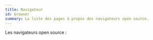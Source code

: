 ```yaml
---
title: Navigateur
id: browser
summary: La liste des pages à propos des navigateurs open source.
---
```


Les navigateurs open source :
